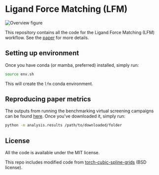 # Ligand Force Matching (LFM)

![Overview figure](overview.svg)

This repository contains all the code for the Ligand Force Matching (LFM) workflow. See the [paper](https://arxiv.org/abs/2506.00593) for more details.

## Setting up environment
Once you have conda (or mamba, preferred) installed, simply run:
```bash
source env.sh
```
This will create the `lfm` conda environment.

## Reproducing paper metrics
The outputs from running the benchmarking virtual screening campaigns can be found [here](https://zenodo.org/records/15595314).
Once you've downloaded it, simply run:
```bash
python -m analysis.results /path/to/downloaded/folder
```

## License
All the code is available under the MIT license.

This repo includes modified code from [torch-cubic-spline-grids](https://github.com/teamtomo/torch-cubic-spline-grids) (BSD license).